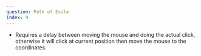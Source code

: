 ```yaml
---
question: Path of Exile
index: 9
---
```


- Requires a delay between moving the mouse and doing the actual click, otherwise it will click at current position then move the mouse to the coordinates.